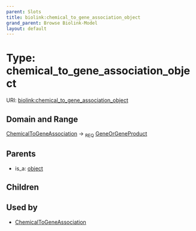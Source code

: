 ```yaml
---
parent: Slots
title: biolink:chemical_to_gene_association_object
grand_parent: Browse Biolink-Model
layout: default
---
```


# Type: chemical_to_gene_association_object




URI: [biolink:chemical_to_gene_association_object](https://w3id.org/biolink/vocab/chemical_to_gene_association_object)

## Domain and Range

[ChemicalToGeneAssociation](ChemicalToGeneAssociation.md) ->  <sub>REQ</sub> [GeneOrGeneProduct](GeneOrGeneProduct.md)

## Parents

 *  is_a: [object](object.md)

## Children


## Used by

 * [ChemicalToGeneAssociation](ChemicalToGeneAssociation.md)
